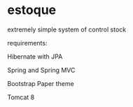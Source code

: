 # estoque

extremely simple system of control stock

<p>requirements:</p>

<p>Hibernate with JPA</p>
<p>Spring and Spring MVC</p>
<p>Bootstrap Paper theme</p>
<p>Tomcat 8</p>
